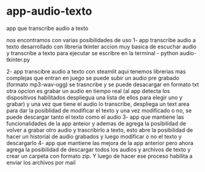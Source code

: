# app-audio-texto
app que transcribe audio a texto

nos encontramos con varias posibilidades de uso 
1- app transcribe audio a texto desarrollado con  libreria tkinter
accion muy basica de escuchar audio y transcribe a texto 
para ejecutar se escribre en la terminal - python audio-tkinter.py

2- app transcibre audio a texto con steamlit 
aqui tenemos librerias mas complejas que entran en juego 
se puede subir un audio pre grabado (formato mp3-wav-ogg) 
se trasncribe y se puede desacargar en formato txt
otra opcion es grabar un audio en tiempo real 
(al app detecta los dispositivos habilitados despliegua 
una lista de ellos para elegir uno y grabar) y una vez
que tiene el audio lo transcribe, despliega un text area
para dar la posiblidad de modificar el texto y una vez 
modificado o no, se puede descargar tanto el texto como 
el audio
3- app que mantiene las funcionalidades de la app anteior 
y ademas de agrega la posibilidad de volver a grabar otro
audio y trascribirlo a texto, esto abre la posibilidad
de hacer un historial de audio grabados y luego modificar o 
no el texto y descargarlo
4- app que mantiene las mejora de la app anterior 
pero ahora agrega la posibilidad de descargar todos
los audios y archivos de texto y crear un carpeta con formato 
zip. Y luego de hacer ese proceso habilita a enviar los archivos
por mail
